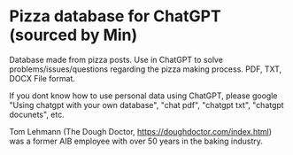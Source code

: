 # Pizza database for ChatGPT (sourced by Min)

Database made from pizza posts. Use in ChatGPT to solve problems/issues/questions regarding the pizza making process. PDF, TXT, DOCX File format.


If you dont know how to use personal data using ChatGPT, please google 
"Using chatgpt with your own database",
"chat pdf", 
"chatgpt txt", 
"chatgpt docunets", 
etc. 

Tom Lehmann (The Dough Doctor, https://doughdoctor.com/index.html) was a former AIB employee with over 50 years in the baking industry. 



